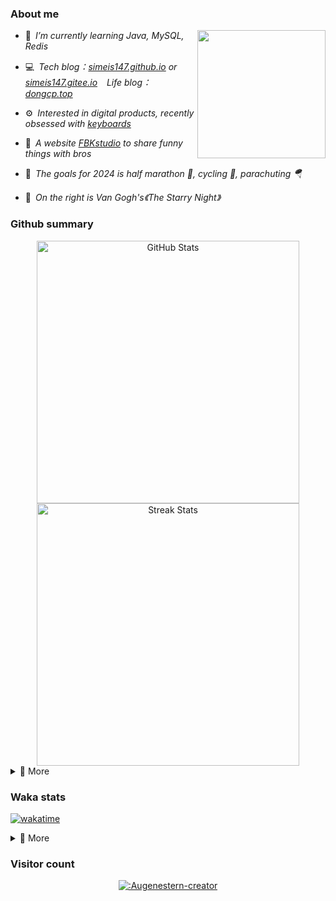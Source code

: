 ### About me

<img align="right" src="https://simeis147.oss-cn-shenzhen.aliyuncs.com/readme/IMG_6570%2820230611-230627%29.JPG" height="205">

- 🌱&ensp;*I’m currently learning Java, MySQL, Redis*

- 💻&ensp;*Tech blog：[simeis147.github.io](https://simeis147.github.io) or [simeis147.gitee.io](https://simeis147.gitee.io/) &ensp; Life blog：[dongcp.top](https://dongcp.top)*

- ⚙️&ensp;*Interested in digital products, recently obsessed with [keyboards](https://www.zfrontier.com/app/user/zae5QEwJmVroZk)*

- 🔭&ensp;*A website [FBKstudio](https://fbkstudio.github.io/) to share funny things with bros* 

- 🌊&ensp;*The goals for 2024 is half marathon 🏃, cycling 🚴, parachuting 🪂*

- 🌠&ensp;*On the right is Van Gogh's《The Starry Night》*

### Github summary

<div align="center"> 

<img src="https://github-readme-stats.vercel.app/api?username=simeis147&theme=transparent&hide_border=true&show_icons=true&count_private=true" alt="GitHub Stats" width="420" />

<img src="https://github-readme-streak-stats.herokuapp.com/?user=simeis147&theme=transparent&hide_border=true" alt="Streak Stats" width="420" />

</div>

<details>
<summary>📑 More</summary>
</br> 

<div align="center"> 
  
[<img src="https://github-profile-trophy.vercel.app/?username=simeis147&theme=nord&margin-w=25&row=1&column=7&no-frame=true&no-bg=true" alt="Github Summary" />](https://github.com/ryo-ma/github-profile-trophy)

![Steam Card](https://card.yuy1n.io/card/76561198798692343/gradient1,badge,group,bg-game-578080,games,badges,screenshots)

</div>

<!--  [<img src="https://github-readme-stats.vercel.app/api/top-langs/?username=simeis147&layout=compact&langs_count=10&hide_border=true&theme=transparent"/>](https://github.com/anuraghazra/github-readme-stats) -->
  
<!-- [![Ashutosh's github activity graph](https://github-readme-activity-graph.vercel.app/graph?username=simeis147&theme=react-dark)](https://github.com/ashutosh00710/github-readme-activity-graph) -->
  
</details>

### Waka stats

[![wakatime](https://wakatime.com/badge/user/fa238767-d1b2-496a-b6a7-115d077fa4e0.svg)](https://wakatime.com/@fa238767-d1b2-496a-b6a7-115d077fa4e0)

<details>
<summary>📑 More</summary>
</br>

<!--START_SECTION:waka-->
![Lines of code](https://img.shields.io/badge/From%20Hello%20World%20I%27ve%20Written-1.1%20million%20lines%20of%20code-blue)

**I'm an Early 🐤** 

```text
🌞 Morning                142 commits         ███░░░░░░░░░░░░░░░░░░░░░░   13.45 % 
🌆 Daytime                541 commits         █████████████░░░░░░░░░░░░   51.23 % 
🌃 Evening                286 commits         ███████░░░░░░░░░░░░░░░░░░   27.08 % 
🌙 Night                  87 commits          ██░░░░░░░░░░░░░░░░░░░░░░░   08.24 % 
```
📅 **I'm Most Productive on Tuesday** 

```text
Monday                   165 commits         ████░░░░░░░░░░░░░░░░░░░░░   15.62 % 
Tuesday                  206 commits         █████░░░░░░░░░░░░░░░░░░░░   19.51 % 
Wednesday                136 commits         ███░░░░░░░░░░░░░░░░░░░░░░   12.88 % 
Thursday                 139 commits         ███░░░░░░░░░░░░░░░░░░░░░░   13.16 % 
Friday                   181 commits         ████░░░░░░░░░░░░░░░░░░░░░   17.14 % 
Saturday                 111 commits         ███░░░░░░░░░░░░░░░░░░░░░░   10.51 % 
Sunday                   118 commits         ███░░░░░░░░░░░░░░░░░░░░░░   11.17 % 
```


📊 **This Week I Spent My Time On** 

```text
🕑︎ Time Zone: Asia/Shanghai

💬 Programming Languages: 
No Activity Tracked This Week

🔥 Editors: 
No Activity Tracked This Week

🐱‍💻 Projects: 
No Activity Tracked This Week

💻 Operating System: 
No Activity Tracked This Week
```

**I Mostly Code in JavaScript** 

```text
JavaScript               4 repos             ████████░░░░░░░░░░░░░░░░░   33.33 % 
Java                     4 repos             ████████░░░░░░░░░░░░░░░░░   33.33 % 
TypeScript               3 repos             ██████░░░░░░░░░░░░░░░░░░░   25.00 % 
CSS                      1 repo              ██░░░░░░░░░░░░░░░░░░░░░░░   08.33 % 
```




<!--END_SECTION:waka-->

</details>

### Visitor count

<div align="center">

[![:Augenestern-creator](https://count.getloli.com/get/@:simeis147?theme=moebooru)](https://github.com/journey-ad/Moe-Counter)

</div>
